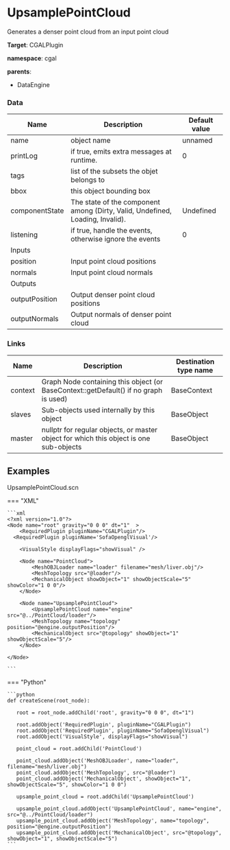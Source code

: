 <!-- generate_doc -->
# UpsamplePointCloud

Generates a denser point cloud from an input point cloud


__Target__: CGALPlugin

__namespace__: cgal

__parents__:

- DataEngine

### Data

<table>
    <thead>
        <tr>
            <th>Name</th>
            <th>Description</th>
            <th>Default value</th>
        </tr>
    </thead>
    <tbody>
	<tr>
		<td>name</td>
		<td>
object name
		</td>
		<td>unnamed</td>
	</tr>
	<tr>
		<td>printLog</td>
		<td>
if true, emits extra messages at runtime.
		</td>
		<td>0</td>
	</tr>
	<tr>
		<td>tags</td>
		<td>
list of the subsets the objet belongs to
		</td>
		<td></td>
	</tr>
	<tr>
		<td>bbox</td>
		<td>
this object bounding box
		</td>
		<td></td>
	</tr>
	<tr>
		<td>componentState</td>
		<td>
The state of the component among (Dirty, Valid, Undefined, Loading, Invalid).
		</td>
		<td>Undefined</td>
	</tr>
	<tr>
		<td>listening</td>
		<td>
if true, handle the events, otherwise ignore the events
		</td>
		<td>0</td>
	</tr>
	<tr>
		<td colspan="3">Inputs</td>
	</tr>
	<tr>
		<td>position</td>
		<td>
Input point cloud positions
		</td>
		<td></td>
	</tr>
	<tr>
		<td>normals</td>
		<td>
Input point cloud normals
		</td>
		<td></td>
	</tr>
	<tr>
		<td colspan="3">Outputs</td>
	</tr>
	<tr>
		<td>outputPosition</td>
		<td>
Output denser point cloud positions
		</td>
		<td></td>
	</tr>
	<tr>
		<td>outputNormals</td>
		<td>
Output normals of denser point cloud
		</td>
		<td></td>
	</tr>

</tbody>
</table>

### Links


| Name | Description | Destination type name |
| ---- | ----------- | --------------------- |
|context|Graph Node containing this object (or BaseContext::getDefault() if no graph is used)|BaseContext|
|slaves|Sub-objects used internally by this object|BaseObject|
|master|nullptr for regular objects, or master object for which this object is one sub-objects|BaseObject|

## Examples 

UpsamplePointCloud.scn

=== "XML"

    ```xml
    <?xml version="1.0"?>
    <Node name="root" gravity="0 0 0" dt="1"  >
    	<RequiredPlugin pluginName="CGALPlugin"/>
      <RequiredPlugin pluginName='SofaOpenglVisual'/>
    
    	<VisualStyle displayFlags="showVisual" />
    
    	<Node name="PointCloud">
    		<MeshOBJLoader name="loader" filename="mesh/liver.obj"/>
    		<MeshTopology src="@loader"/>
    		<MechanicalObject showObject="1" showObjectScale="5" showColor="1 0 0"/>
    	</Node>
    
    	<Node name="UpsamplePointCloud">
    		<UpsamplePointCloud name="engine" src="@../PointCloud/loader"/>
    		<MeshTopology name="topology" position="@engine.outputPosition"/>
    		<MechanicalObject src="@topology" showObject="1" showObjectScale="5"/>
    	</Node>
    
    </Node>

    ```

=== "Python"

    ```python
    def createScene(root_node):

       root = root_node.addChild('root', gravity="0 0 0", dt="1")

       root.addObject('RequiredPlugin', pluginName="CGALPlugin")
       root.addObject('RequiredPlugin', pluginName="SofaOpenglVisual")
       root.addObject('VisualStyle', displayFlags="showVisual")

       point_cloud = root.addChild('PointCloud')

       point_cloud.addObject('MeshOBJLoader', name="loader", filename="mesh/liver.obj")
       point_cloud.addObject('MeshTopology', src="@loader")
       point_cloud.addObject('MechanicalObject', showObject="1", showObjectScale="5", showColor="1 0 0")

       upsample_point_cloud = root.addChild('UpsamplePointCloud')

       upsample_point_cloud.addObject('UpsamplePointCloud', name="engine", src="@../PointCloud/loader")
       upsample_point_cloud.addObject('MeshTopology', name="topology", position="@engine.outputPosition")
       upsample_point_cloud.addObject('MechanicalObject', src="@topology", showObject="1", showObjectScale="5")
    ```

